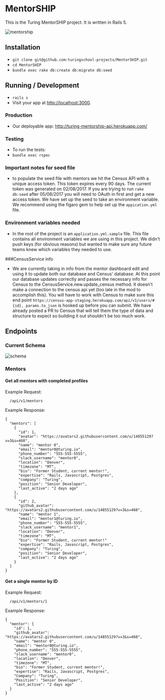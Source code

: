 # MentorSHIP
This is the Turing MentorSHIP project. It is written in Rails 5.

![mentorship](https://s3.amazonaws.com/f.cl.ly/items/1o2y3w262I2b0A2G1a3B/Screen%20Shot%202016-07-20%20at%209.11.26%20PM.png?v=d5da8526)

## Installation

* `git clone git@github.com:turingschool-projects/MentorSHIP.git`
* `cd MentorSHIP`
* `bundle exec rake db:create db:migrate db:seed`

## Running / Development

* `rails s`
* Visit your app at [http://localhost:3000](http://localhost:3000).

### Production

* Our deployable app: http://turing-mentorship-api.herokuapp.com/

### Testing

* To run the tests:
* `bundle exec rspec`

### Important notes for seed file
* to populate the seed file with mentors we hit the Census API with a unique access token. This token expires every 90 days. The current token was generated on 02/08/2017. If you are trying to run `rake db:seed` after 05/08/2017 you will need to OAuth in first and get a new access token. We have set up the seed to take an environment variable. We recommend using the figaro gem to help set up the `appication.yml` file.

### Environment variables needed
* In the root of the project is an `application.yml.sample` file. This file contains all environment variables we are using in this project. We didn't push keys (for obvious reasons) but wanted to make sure any future teams knew which variables they needed to use.

###CensusService info
* We are currently taking in info from the mentor dashboard edit and using it to update both our database and Census' database. At this point our database updates correctly and passes the necessary info for Census to the CensusService.new.update_census method. It doesn't make a connection to the census api yet (too late in the mod to accomplish this). You will have to work with Census to make sure this end point `https://census-app-staging.herokuapp.com/api/v1/users/#{id}, params.to_json` is hooked up before you can submit. We have already posted a PR to Census that will tell them the type of data and structure to expect so building it out shouldn't be too much work. 

## Endpoints

### Current Schema
![schema](http://i.imgur.com/1YoEdXA.png)

### Mentors

#### Get all mentors with completed profiles

Example Request:
```
  /api/v1/mentors
```

Example Response:
```
{
  "mentors": [
    {
      "id": 1,
      "avatar": "https://avatars2.githubusercontent.com/u/14855129?v=3&s=460",
      "name": "mentor 0",
      "email": "mentor0@turing.io",
      "phone_number": "555-555-5555",
      "slack_username": "mentor0",
      "location": "Denver",
      "timezone": "MT",
      "bio": "Former Student, current mentor!",
      "expertise": "Rails, Javascript, Postgres",
      "company": "Turing",
      "position": "Senior Developer",
      "last_active": "2 days ago"
    },
    {
      "id": 2,
      "github_avatar": "https://avatars2.githubusercontent.com/u/14855129?v=3&s=460",
      "name": "mentor 1",
      "email": "mentor1@turing.io",
      "phone_number": "555-555-5555",
      "slack_username": "mentor1",
      "location": "Denver",
      "timezone": "MT",
      "bio": "Former Student, current mentor!"
      "expertise": "Rails, Javascript, Postgres",
      "company": "Turing",
      "position": "Senior Developer",
      "last_active": "2 days ago"
    }
  ]
}
```

#### Get a single mentor by ID

Example Request:
```
  /api/v1/mentors/1
```

Example Response:
```
{
  "mentor": {
    "id": 1,
    "github_avatar": "https://avatars2.githubusercontent.com/u/14855129?v=3&s=460",
    "name": "mentor 0",
    "email": "mentor0@turing.io",
    "phone_number": "555-555-5555",
    "slack_username": "mentor0",
    "location": "Denver",
    "timezone": "MT",
    "bio": "Former Student, current mentor!",
    "expertise": "Rails, Javascript, Postgres",
    "Company": "Turing",
    "Position": "Senior Developer",
    "last_active": "2 days ago"
  }
}
```
